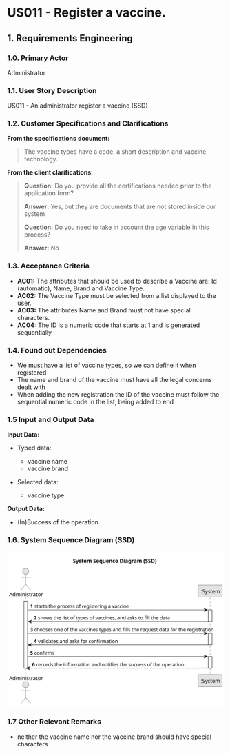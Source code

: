 # US011 - Register a vaccine.

## 1. Requirements Engineering

### 1.0. Primary Actor
Administrator

### 1.1. User Story Description
US011 - An administrator register a vaccine (SSD)

### 1.2. Customer Specifications and Clarifications
**From the specifications document:**

> The vaccine types have a code, a short description and vaccine technology.

**From the client clarifications:**

> **Question:** Do you provide all the certifications needed prior to the application form?
>
> **Answer:** Yes, but they are documents that are not stored inside our system
> 
> **Question:** Do you need to take in account the age variable in this process?
> 
> **Answer:** No

### 1.3. Acceptance Criteria
* **AC01:** The attributes that should be used to describe a Vaccine are: Id (automatic), Name, Brand and Vaccine Type.
* **AC02:** The Vaccine Type must be selected from a list displayed to the user.
* **AC03:** The attributes Name and Brand must not have special characters.
* **AC04:** The ID is a numeric code that starts at 1 and is generated sequentially

### 1.4. Found out Dependencies
* We must have a list of vaccine types, so we can define it when registered
* The name and brand of the vaccine must have all the legal concerns dealt with
* When adding the new registration the ID of the vaccine must follow the sequential numeric code in the list, being added to end

### 1.5 Input and Output Data
**Input Data:**

* Typed data:
    * vaccine name
    * vaccine brand

* Selected data:
    * vaccine type

**Output Data:**

* (In)Success of the operation

### 1.6. System Sequence Diagram (SSD)
![US011-SSD.svg](puml%2Fsvg%2FUS011-SSD.svg)

### 1.7 Other Relevant Remarks
* neither the vaccine name nor the vaccine brand should have special characters


